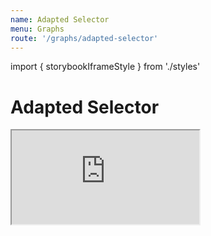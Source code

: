 ```yaml
---
name: Adapted Selector
menu: Graphs
route: '/graphs/adapted-selector'
---
```


import { storybookIframeStyle } from './styles'

# Adapted Selector

<iframe style={storybookIframeStyle} src="https://sgrishchenko.github.io/reselect-utils/storybook/iframe.html?id=createadaptedselector--example"></iframe>
